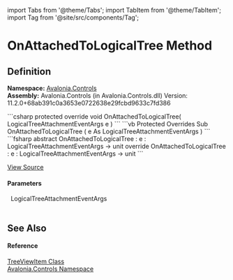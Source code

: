 import Tabs from '@theme/Tabs'; 
import TabItem from '@theme/TabItem'; 
import Tag from '@site/src/components/Tag'; 

# OnAttachedToLogicalTree Method




## Definition
**Namespace:** <a href="N_Avalonia_Controls">Avalonia.Controls</a>  
**Assembly:** Avalonia.Controls (in Avalonia.Controls.dll) Version: 11.2.0+68ab391c0a3653e0722638e29fcbd9633c7fd386

<Tabs groupId="api-code-preview">
<TabItem value="csharp" label="C#">
```csharp
protected override void OnAttachedToLogicalTree(
	LogicalTreeAttachmentEventArgs e
)
```
</TabItem>
<TabItem value="vb" label="VB">
```vb
Protected Overrides Sub OnAttachedToLogicalTree ( 
	e As LogicalTreeAttachmentEventArgs
)
```
</TabItem>
<TabItem value="fsharp" label="F#">
```fsharp
abstract OnAttachedToLogicalTree : 
        e : LogicalTreeAttachmentEventArgs -> unit 
override OnAttachedToLogicalTree : 
        e : LogicalTreeAttachmentEventArgs -> unit 
```
</TabItem>
</Tabs>



<a href="https://github.com/AvaloniaUI/Avalonia/tree/master/srcAvalonia.Controls/TreeViewItem.cs#L166" title="View the source code">View Source</a>



#### Parameters
<dl><dt>  LogicalTreeAttachmentEventArgs</dt><dd> </dd></dl>

## See Also


#### Reference
<a href="T_Avalonia_Controls_TreeViewItem">TreeViewItem Class</a>  
<a href="N_Avalonia_Controls">Avalonia.Controls Namespace</a>  
